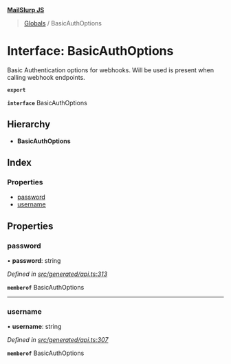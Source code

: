 **[MailSlurp JS](../README.md)**

> [Globals](../README.md) / BasicAuthOptions

# Interface: BasicAuthOptions

Basic Authentication options for webhooks. Will be used is present when calling webhook endpoints.

**`export`** 

**`interface`** BasicAuthOptions

## Hierarchy

* **BasicAuthOptions**

## Index

### Properties

* [password](basicauthoptions.md#password)
* [username](basicauthoptions.md#username)

## Properties

### password

•  **password**: string

*Defined in [src/generated/api.ts:313](https://github.com/mailslurp/mailslurp-client/blob/fb74c9f/src/generated/api.ts#L313)*

**`memberof`** BasicAuthOptions

___

### username

•  **username**: string

*Defined in [src/generated/api.ts:307](https://github.com/mailslurp/mailslurp-client/blob/fb74c9f/src/generated/api.ts#L307)*

**`memberof`** BasicAuthOptions
